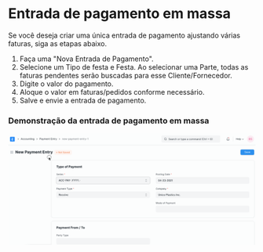 # Entrada de pagamento em massa


  

Se você deseja criar uma única entrada de pagamento ajustando várias faturas, siga as etapas abaixo.


1. Faça uma "Nova Entrada de Pagamento".
2. Selecione um Tipo de festa e Festa. Ao selecionar uma Parte, todas as faturas pendentes serão buscadas para esse Cliente/Fornecedor.
3. Digite o valor do pagamento.
4. Aloque o valor em faturas/pedidos conforme necessário.
5. Salve e envie a entrada de pagamento.


### Demonstração da entrada de pagamento em massa


![Ajustar entrada de pagamento em relação a várias vendas](/files/bulk-payment.gif)